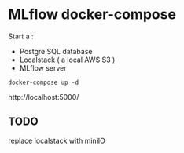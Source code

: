 # MLflow docker-compose

Start a :
 - Postgre SQL database
 - Localstack ( a local AWS S3 )
 - MLflow server 

```shell
docker-compose up -d
```
http://localhost:5000/


## TODO 

replace localstack with miniIO